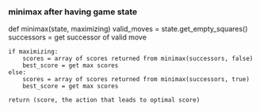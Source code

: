 ### minimax after having game state
def minimax(state, maximizing)
    valid_moves = state.get_empty_squares()
    successors = get successor of valid move 

    if maximizing:
        scores = array of scores returned from minimax(successors, false)
        best_score = get max scores 
    else:
        scores = array of scores returned from minimax(successors, true)
        best_score = get max scores 

    return (score, the action that leads to optimal score)